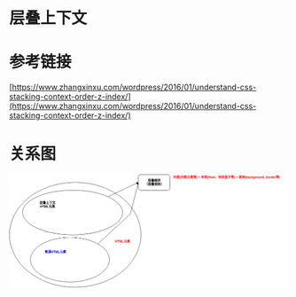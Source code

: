 # 层叠上下文

# 参考链接
[https://www.zhangxinxu.com/wordpress/2016/01/understand-css-stacking-context-order-z-index/](https://www.zhangxinxu.com/wordpress/2016/01/understand-css-stacking-context-order-z-index/)

# 关系图

![层叠](css&#32;cascade.png)